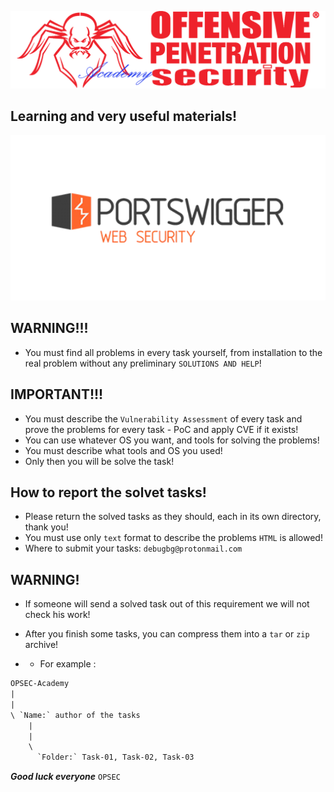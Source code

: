 ![](https://github.com/Offensive-Penetration-Security/OPSEC-Academy/blob/main/Docs/logo300-Academy.png)

## Learning and very useful materials!
[![](https://github.com/Offensive-Penetration-Security/OPSEC-Academy/blob/main/Docs/PORTSWIGGER.png)](https://portswigger.net/web-security/all-materials)

## WARNING!!! 
- You must find all problems in every task yourself, from installation to the real problem without any preliminary `SOLUTIONS AND HELP`!

## IMPORTANT!!! 
- You must describe the `Vulnerability Assessment` of every task and prove the problems for every task - PoC and apply CVE if it exists!
- You can use whatever OS you want, and tools for solving the problems!
- You must describe what tools and OS you used!
- Only then you will be solve the task!

## How to report the solvet tasks!
- Please return the solved tasks as they should, each in its own directory, thank you! 
- You must use only `text` format to describe the problems `HTML` is allowed!
- Where to submit your tasks: `debugbg@protonmail.com`

## WARNING!
- If someone will send a solved task out of this requirement we will not check his work!
- After you finish some tasks, you can compress them into a `tar` or `zip` archive!

- - For example :

```txt
OPSEC-Academy
|
|
\ `Name:` author of the tasks
    |
    |
    \
      `Folder:` Task-01, Task-02, Task-03
```


***Good luck everyone*** `OPSEC`
